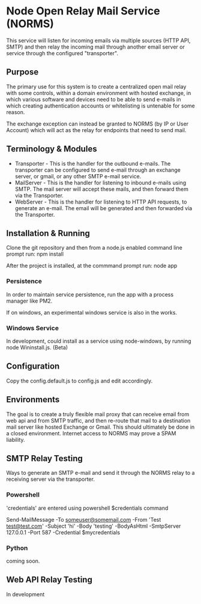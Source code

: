 # Node Open Relay Mail Service (NORMS)

This service will listen for incoming emails via multiple sources (HTTP API, SMTP) and then relay the incoming mail through another email server or service through the configured "transporter".

## Purpose

The primary use for this system is to create a centralized open mail relay with some controls, within a domain environment with hosted exchange, in which various software and devices need to be able to send e-mails in which creating authentication accounts or whitelisting is untenable for some reason.

The exchange exception can instead be granted to NORMS (by IP or User Account) which will act as the relay for endpoints that need to send mail.

## Terminology & Modules
* Transporter - This is the handler for the outbound e-mails. The transporter can be configured to send e-mail through an exchange server, or gmail, or any other SMTP e-mail service.
* MailServer - This is the handler for listening to inbound e-mails using SMTP. The mail server will accept these mails, and then forward them via the Transporter.
* WebServer - This is the handler for listening to HTTP API requests, to generate an e-mail. The email will be generated and then forwarded via the Transporter.

## Installation & Running

Clone the git repository and then from a node.js enabled command line prompt run: npm install

After the project is installed, at the commmand prompt run: node app

### Persistence 

In order to maintain service persistence, run the app with a process manager like PM2.

If on windows, an experimental windows service is also in the works.

### Windows Service

In development, could install as a service using node-windows, by running node Wininstall.js.  (Beta)

## Configuration

Copy the config.default.js to config.js and edit accordingly.

## Environments

The goal is to create a truly flexible mail proxy that can receive email from web api and from SMTP traffic, and then re-route that mail to a destination mail server like hosted Exchange or Gmail. This should ultimately be done in a closed environment. Internet access to NORMS may prove a SPAM liability.

## SMTP Relay Testing

Ways to generate an SMTP e-mail and send it through the NORMS relay to a receiving server via the transporter.

### Powershell 
'credentials' are entered using powershell $credentials command

Send-MailMessage -To someuser@somemail.com -From 'Test <test@test.com>' -Subject 'hi' -Body 'testing' -BodyAsHtml -SmtpServer 127.0.0.1 -Port 587 -Credential $mycredentials

### Python

coming soon.

## Web API Relay Testing

In development